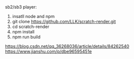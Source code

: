 sb2/sb3 player:
1. insatll node and npm
2. git clone https://github.com/LLK/scratch-render.git
3. cd scratch-render
4. npm install
5. npm run build

https://blog.csdn.net/qq_36268036/article/details/84262540
https://www.jianshu.com/p/dbe96595451e
